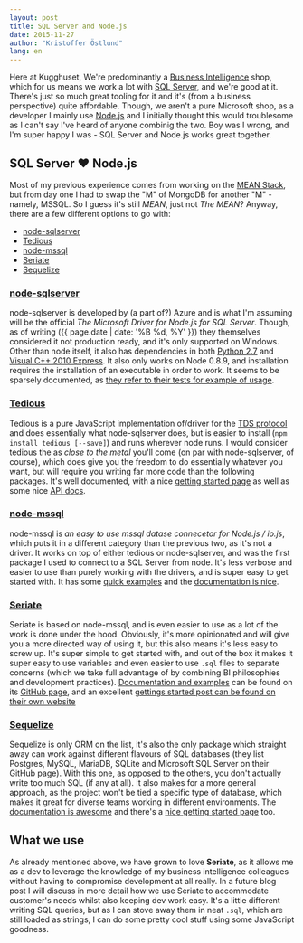 ```yaml
---
layout: post
title: SQL Server and Node.js
date: 2015-11-27
author: "Kristoffer Östlund"
lang: en
---
```


Here at Kugghuset, We're predominantly a [Business Intelligence](https://en.wikipedia.org/wiki/Business_intelligence) shop, which for us means we work a lot with [SQL Server](http://www.microsoft.com/en-us/server-cloud/products/sql-server/default.aspx), and we're good at it. There's just so much great tooling for it and it's (from a business perspective) quite affordable. Though, we aren't a pure Microsoft shop, as a developer I mainly use [Node.js](https://nodejs.org/en/) and I initially thought this would troublesome as I can't say I've heard of anyone combinig the two. Boy was I wrong, and I'm super happy I was - SQL Server and Node.js works great together.

## SQL Server ❤ Node.js

Most of my previous experience comes from working on the [MEAN Stack](http://mean.io/#!/), but from day one I had to swap the "M" of MongoDB for another "M" - namely, MSSQL. So I guess it's still _MEAN_, just not _The MEAN_? Anyway, there are a few different options to go with:

- [node-sqlserver](https://github.com/Azure/node-sqlserver)
- [Tedious](https://github.com/pekim/tedious)
- [node-mssql](https://github.com/patriksimek/node-mssql)
- [Seriate](https://github.com/LeanKit-Labs/seriate)
- [Sequelize](https://github.com/sequelize/sequelize)

### [node-sqlserver](https://github.com/Azure/node-sqlserver)

node-sqlserver is developed by (a part of?) Azure and is what I'm assuming will be the official _The Microsoft Driver for Node.js for SQL Server_. Though, as of writing ({{ page.date | date: '%B %d, %Y' }}) they themselves considered it not production ready, and it's only supported on Windows. Other than node itself, it also has dependencies in both [Python 2.7](https://www.python.org/download/releases/2.7/) and [Visual C++ 2010 Express](https://app.vssps.visualstudio.com/profile/review?download=true&context=eyJwZSI6MSwicGMiOjEsImljIjoxLCJhbyI6MSwiYW0iOjAsIm9wIjpudWxsLCJhZCI6bnVsbCwiZmEiOjAsImF1IjpudWxsLCJjdiI6NTU5MTI1NjAsImZzIjowLCJzdSI6MCwiZXIiOjF90). It also only works on Node 0.8.9, and installation requires the installation of an executable in order to work. It seems to be sparsely documented, as [they refer to their tests for example of usage](https://github.com/Azure/node-sqlserver#usage).

### [Tedious](https://github.com/pekim/tedious)

Tedious is a pure JavaScript implementation of/driver for the [TDS protocol](http://msdn.microsoft.com/en-us/library/dd304523.aspx) and does essentially what node-sqlserver does, but is easier to install (`npm install tedious [--save]`) and runs wherever node runs. I would consider tedious the as _close to the metal_ you'll come (on par with node-sqlserver, of course), which does give you the freedom to do essentially whatever you want, but will require you writing far more code than the following packages. It's well documented, with a nice [getting started page](http://pekim.github.io/tedious/getting-started.html) as well as some nice [API docs](http://pekim.github.io/tedious/api.html).

### [node-mssql](https://github.com/patriksimek/node-mssql)

node-mssql is _an easy to use mssql datase connecetor for Node.js / io.js_, which puts it in a different category than the previous two, as it's not a driver. It works on top of either tedious or node-sqlserver, and was the first package I used to connect to a SQL Server from node. It's less verbose and easier to use than purely working with the drivers, and is super easy to get started with. It has some [quick examples](http://patriksimek.github.io/node-mssql/#quick-example) and the [documentation is nice](http://patriksimek.github.io/node-mssql/#documentation).

### [Seriate](https://github.com/LeanKit-Labs/seriate)
  
Seriate is based on node-mssql, and is even easier to use as a lot of the work is done under the hood. Obviously, it's more opinionated and will give you a more directed way of using it, but this also means it's less easy to screw up. It's super simple to get started with, and out of the box it makes it super easy to use variables and even easier to use `.sql` files to separate concerns (which we take full advantage of by combining BI philosophies and development practices). [Documentation and examples](https://github.com/LeanKit-Labs/seriate#api) can be found on its [GitHub page](https://github.com/LeanKit-Labs), and an excellent [gettings started post can be found on their own website](http://developer.leankit.com/painless-sql-server-with-nodejs-and-seriate/)

### [Sequelize](https://github.com/sequelize/sequelize)

Sequelize is only ORM on the list, it's also the only package which straight away can work against different flavours of SQL databases (they list Postgres, MySQL, MariaDB, SQLite and Microsoft SQL Server on their GitHub page). With this one, as opposed to the others, you don't actually write too much SQL (if any at all). It also makes for a more general approach, as the project won't be tied a specific type of database, which makes it great for diverse teams working in different environments. The [documentation is awesome](http://docs.sequelizejs.com/en/latest/api/sequelize/) and there's a [nice getting started page](http://docs.sequelizejs.com/en/latest/docs/getting-started/) too.

## What we use

As already mentioned above, we have grown to love **Seriate**, as it allows me as a dev to leverage the knowledge of my business intelligence colleagues without having to compromise development at all really. In a future blog post I will discuss in more detail how we use Seriate to accommodate customer's needs whilst also keeping dev work easy. It's a little different writing SQL queries, but as I can stove away them in neat `.sql`, which are still loaded as strings, I can do some pretty cool stuff using some JavaScript goodness.

